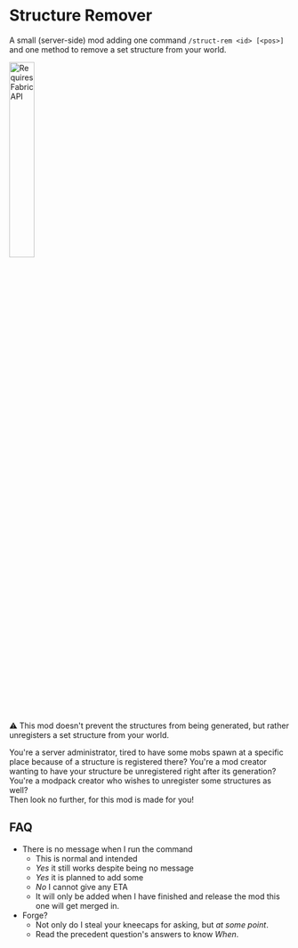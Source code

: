 # Structure Remover

A small (server-side) mod adding one command `/struct-rem <id> [<pos>]` and one method to remove a set structure from your world.

[<img alt="Requires Fabric API" src="https://i.imgur.com/Ol1Tcf8.png" width="30%">](https://modrinth.com/mod/fabric-api)

:warning: This mod doesn't prevent the structures from being generated, but rather unregisters a set structure from your world.

You're a server administrator, tired to have some mobs spawn at a specific place because of a structure is registered there? You're a mod creator wanting to have your structure be unregistered right after its generation? You're a modpack creator who wishes to unregister some structures as well?<br>
Then look no further, for this mod is made for you!

## FAQ

* There is no message when I run the command
  * This is normal and intended
  * _Yes_ it still works despite being no message
  * _Yes_ it is planned to add some
  * _No_ I cannot give any ETA
  * It will only be added when I have finished and release the mod this one will get merged in.
* Forge?
  * Not only do I steal your kneecaps for asking, but *at some point*.
  * Read the precedent question's answers to know _When_.